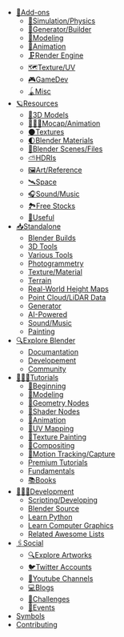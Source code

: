 
<ul>
    <li><a href="#add-ons-">🔮Add-ons</a>
        <ul>
            <li><a href="#simulationphysics-">🌊Simulation/Physics</a></li>
            <li><a href="#generatorbuilder-">🦑Generator/Builder</a></li>
            <li><a href="#modeling-">🧊Modeling</a></li>
            <li><a href="#animation-">🌠Animation</a></li>
            <li><a href="#render-engine-">🗜Render Engine</a></li>
            <li><a href="#%ef%b8%8ftextureuv-">🗺️Texture/UV</a></li>
            <li><a href="#gamedev-">🎮GameDev</a></li>
            <li><a href="#misc-">🪀Misc</a></li>
        </ul>
    </li>
    <li><a href="#resources-">🪐Resources</a>
        <ul>
            <li><a href="#3d-models-">🎠3D Models</a></li>
            <li><a href="#%ef%b8%8fmocapanimation-">🤸🏾‍♀️Mocap/Animation</a></li>
            <li><a href="#textures-">🌑Textures</a></li>
            <li><a href="#blender-materials-">🌓Blender Materials</a></li>
            <li><a href="#blender-scenesfiles-">🌲Blender Scenes/Files</a></li>
            <li><a href="#hdris-">⛅HDRIs</a></li>
            <li><a href="#%ef%b8%8fartreference-">🖼️Art/Reference</a></li>
            <li><a href="#space-">🛰Space</a></li>
            <li><a href="#soundmusic-">🎧Sound/Music</a></li>
            <li><a href="#free-stocks-">🏞Free Stocks</a></li>
            <li><a href="#useful-">🌂Useful</a></li>
        </ul>
    </li>
    <li><a href="#standalone-">📥Standalone</a>
        <ul>
            <li><a href="#blender-builds-">Blender Builds</a></li>
            <li><a href="#3d-tools-">3D Tools</a></li>
            <li><a href="#various-tools-">Various Tools</a></li>
            <li><a href="#photogrammetry-">Photogrammetry</a></li>
            <li><a href="#texturematerial-">Texture/Material</a></li>
            <li><a href="#terrain-">Terrain</a></li>
            <li><a href="#real-world-height-maps-">Real-World Height Maps</a></li>
            <li><a href="#point-cloudlidar-data-">Point Cloud/LiDAR Data</a></li>
            <li><a href="#generator-">Generator</a></li>
            <li><a href="#ai-powered-">AI-Powered</a></li>
            <li><a href="#soundmusic--1">Sound/Music</a></li>
            <li><a href="#painting-">Painting</a></li>
        </ul>
    </li>
    <li><a href="#explore-blender-">🔍Explore Blender</a>
        <ul>
            <li><a href="#documantation-">Documantation</a></li>
            <li><a href="#developement-">Developement</a></li>
            <li><a href="#community-">Community</a></li>
        </ul>
    </li>
    <li><a href="#tutorials-">👩🏻‍🏫Tutorials</a>
        <ul>
            <li><a href="#beginning-">🍩Beginning</a></li>
            <li><a href="#modeling--1">🗿Modeling</a></li>
            <li><a href="#geometry-nodes-">🌌Geometry Nodes</a></li>
            <li><a href="#shader-nodes-">🔘Shader Nodes</a></li>
            <li><a href="#animation--1">🌠Animation</a></li>
            <li><a href="#uv-mapping-">🔲UV Mapping</a></li>
            <li><a href="#texture-painting-">🔳Texture Painting</a></li>
            <li><a href="#compositing-">📐Compositing</a></li>
            <li><a href="#motion-trackingcapture-">🤺Motion Tracking/Capture</a></li>
            <li><a href="#premium-tutorials-">Premium Tutorials</a></li>
            <li><a href="#fundamentals-">Fundamentals</a></li>
            <li><a href="#books-">📚Books</a></li>
        </ul>
    </li>
    <li><a href="#development-">👩🏽‍💻Development</a>
        <ul>
            <li><a href="#scriptingdeveloping-">Scripting/Developing</a></li>
            <li><a href="#blender-source-">Blender Source</a></li>
            <li><a href="#learn-python-">Learn Python</a></li>
            <li><a href="#learn-computer-graphics-">Learn Computer Graphics</a></li>
            <li><a href="#related-awesome-lists-">Related Awesome Lists</a></li>
        </ul>
    </li>
    <li><a href="#social-">🖇Social</a>
        <ul>
            <li><a href="#explore-artworks-">🔍Explore Artworks</a></li>
            <li><a href="#twitter-accounts-">🐦Twitter Accounts</a></li>
            <li><a href="#youtube-channels-">📢Youtube Channels</a></li>
            <li><a href="#blogs-">💻Blogs</a></li>
            <li><a href="#challenges-">🎊Challenges</a></li>
            <li><a href="#events-">🎉Events</a></li>
        </ul>
    </li>
    <li><a href="#symbols-">Symbols</a></li>
    <li><a href="#contributing-">Contributing</a></li>
</ul>

